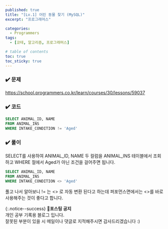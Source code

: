 ```yaml
---
published: true
title: "[Lv.1] 어린 동물 찾기 (MySQL)"
excerpt: "프로그래머스"

categories:
  - Programmers
tags:
  - [코테, 알고리즘, 프로그래머스]

# table of contents
toc: true
toc_sticky: true
---
```


### ✔️ 문제

<https://school.programmers.co.kr/learn/courses/30/lessons/59037>

### ✔️ 코드

```sql
SELECT ANIMAL_ID, NAME
FROM ANIMAL_INS
WHERE INTAKE_CONDITION != 'Aged'
```

### ✔️ 풀이

SELECT를 사용하여 ANIMAL_ID, NAME 두 컬럼을 ANIMAL_INS 테이블에서 조회하고 WHERE 절에서 Aged가 아닌 조건을 걸어주면 됩니다.

```sql
SELECT ANIMAL_ID, NAME
FROM ANIMAL_INS
WHERE INTAKE_CONDITION <> 'Aged'
```

풀고 나서 알아보니 != 는 <> 로 자동 변환 된다고 하는데 퍼포먼스면에서는 <>를 바로 사용해주는 것이 좋다고 합니다.

{:.notice--success}
🔔**포스팅 공지**  
개인 공부 기록용 블로그 입니다.  
잘못된 부분이 있을 시 메일이나 댓글로 지적해주시면 감사드리겠습니다 :)
